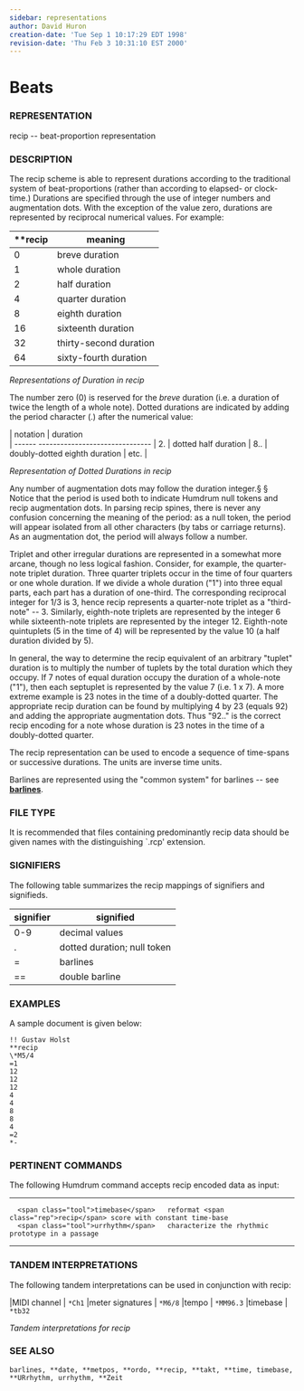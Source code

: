 ```yaml
---
sidebar: representations
author: David Huron
creation-date: 'Tue Sep 1 10:17:29 EDT 1998'
revision-date: 'Thu Feb 3 10:31:10 EST 2000'
---
```



Beats
================================

### REPRESENTATION

 <span class="rep">recip</span> \-- beat-proportion representation

### DESCRIPTION

 The <span class="rep">recip</span> scheme is able to represent durations according to
 the traditional system of beat-proportions (rather than according to
 elapsed- or clock-time.) Durations are specified through the use of
 integer numbers and augmentation dots. With the exception of the value
 zero, durations are represented by reciprocal numerical values. For
 example:

| \*\*recip | meaning
|-----------|--------
|   0   |   breve duration
|   1   |   whole duration
|   2   |   half duration
|   4   |   quarter duration
|   8   |   eighth duration
|   16  |   sixteenth duration
|   32  |   thirty-second duration
|   64  |   sixty-fourth duration

 *Representations of Duration in <span class="rep">recip</span>*

 The number zero (0) is reserved for the *breve* duration (i.e. a
 duration of twice the length of a whole note). Dotted durations are
 indicated by adding the period character (.) after the numerical
 value:

  | notation	| duration	
  | ------ -------------------------------
  | 2.    	| dotted half duration
  | 8..   	| doubly-dotted eighth duration
  | etc.   	|

 *Representation of Dotted Durations in <span class="rep">recip</span>*

 Any number of augmentation dots may follow the duration integer.§ §
 Notice that the period is used both to indicate Humdrum null tokens
 and <span class="rep">recip</span> augmentation dots. In parsing <span class="rep">recip</span> spines,
 there is never any confusion concerning the meaning of the period: as
 a null token, the period will appear isolated from all other
 characters (by tabs or carriage returns). As an augmentation dot, the
 period will always follow a number.

 Triplet and other irregular durations are represented in a somewhat
 more arcane, though no less logical fashion. Consider, for example,
 the quarter-note triplet duration. Three quarter triplets occur in the
 time of four quarters or one whole duration. If we divide a whole
 duration (\"1\") into three equal parts, each part has a duration of
 one-third. The corresponding reciprocal integer for 1/3 is 3, hence
 <span class="rep">recip</span> represents a quarter-note triplet as a \"third-note\"
 \-- 3. Similarly, eighth-note triplets are represented by the integer
 6 while sixteenth-note triplets are represented by the integer 12.
 Eighth-note quintuplets (5 in the time of 4) will be represented by
 the value 10 (a half duration divided by 5).

 In general, the way to determine the <span class="rep">recip</span> equivalent of an
 arbitrary \"tuplet\" duration is to multiply the number of tuplets by
 the total duration which they occupy. If 7 notes of equal duration
 occupy the duration of a whole-note (\"1\"), then each septuplet is
 represented by the value 7 (i.e. 1 x 7). A more extreme example is 23
 notes in the time of a doubly-dotted quarter. The appropriate
 <span class="rep">recip</span> duration can be found by multiplying 4 by 23 (equals 92)
 and adding the appropriate augmentation dots. Thus \"92..\" is the
 correct <span class="rep">recip</span> encoding for a note whose duration is 23 notes
 in the time of a doubly-dotted quarter.

 The <span class="rep">recip</span> representation can be used to encode a sequence of
 time-spans or successive durations. The units are inverse time units.

 Barlines are represented using the \"common system\" for barlines \--
 see [**barlines**](barlines.rep.html).

### FILE TYPE

 It is recommended that files containing predominantly <span class="rep">recip</span> data
 should be given names with the distinguishing \`.rcp\' extension.

### SIGNIFIERS

 The following table summarizes the <span class="rep">recip</span> mappings of
 signifiers and signifieds.

  | signifier | signified |	
  | ----------| ----------|
  | 0-9       |	decimal values
  | .         | dotted duration; null token
  | =         | barlines
  | ==        | double barline


### EXAMPLES

 A sample document is given below:

```
!! Gustav Holst
**recip
\*M5/4
=1
12
12
12
4
4
8
8
4
=2
*-
```

### PERTINENT COMMANDS

 The following Humdrum command accepts <span class="rep">recip</span> encoded data as
 input:

   -- ------------------------------------------- ------------------------------------------------------
                                                  
      <span class="tool">timebase</span>   reformat <span class="rep">recip</span> score with constant time-base
      <span class="tool">urrhythm</span>   characterize the rhythmic prototype in a passage
   -- ------------------------------------------- ------------------------------------------------------

### TANDEM INTERPRETATIONS

 The following tandem interpretations can be used in conjunction with
 <span class="rep">recip</span>:

   |MIDI channel      | `*Ch1`
   |meter signatures  | `*M6/8`
   |tempo             | `*MM96.3`
   |timebase          | `*tb32`

 *Tandem interpretations for <span class="rep">recip</span>*

### SEE ALSO

 `barlines, **date, **metpos, **ordo, **recip, **takt, **time, timebase, **URrhythm, urrhythm, **Zeit`

